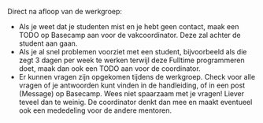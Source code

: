 Direct na afloop van de werkgroep:

- Als je weet dat je studenten mist en je hebt geen contact, maak een TODO op Basecamp aan voor de vakcoordinator. Deze zal achter de student aan gaan.
- Als je al snel problemen voorziet met een student, bijvoorbeeld als die zegt 3 dagen per week te werken terwijl deze Fulltime programmeren doet, maak dan ook een TODO aan voor de coordinator.
- Er kunnen vragen zijn opgekomen tijdens de werkgroep. Check voor alle vragen of je antwoorden kunt vinden in de handleiding, of in een post (Message) op Basecamp. Wees niet spaarzaam met je vragen! Liever teveel dan te weinig. De coordinator denkt dan mee en maakt eventueel ook een mededeling voor de andere mentoren.
